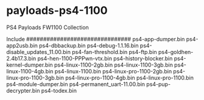 # payloads-ps4-1100
PS4 Payloads FW1100 Collection

Include
###############################
ps4-app-dumper.bin
ps4-app2usb.bin
ps4-dbbackup.bin
ps4-debug-1.1.16.bin
ps4-disable_updates_11.00.bin
ps4-fan-threshold.bin
ps4-ftp.bin
ps4-goldhen-2.4b17.3.bin
ps4-hen-1100-PPPwn-vtx.bin
ps4-history-blocker.bin
ps4-kernel-dumper.bin
ps4-linux-1100-2gb.bin
ps4-linux-1100-3gb.bin
ps4-linux-1100-4gb.bin
ps4-linux-1100.bin
ps4-linux-pro-1100-2gb.bin
ps4-linux-pro-1100-3gb.bin
ps4-linux-pro-1100-4gb.bin
ps4-linux-pro-1100.bin
ps4-module-dumper.bin
ps4-permanent_uart-11.00.bin
ps4-pup-decrypter.bin
ps4-todex.bin
